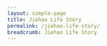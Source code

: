 ```yaml
---
layout: simple-page
title: Jiehao Life Story
permalink: /jiehao-life-story/
breadcrumb: Jiehao Life Story
---
```

